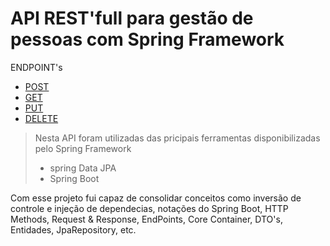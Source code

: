 # API REST'full para gestão de pessoas com Spring Framework

ENDPOINT's
- [POST](https://person-api-projecto.herokuapp.com/api/v1/Person)
- [GET](https://person-api-projecto.herokuapp.com/api/v1/Person/1)
- [PUT](https://person-api-projecto.herokuapp.com/api/v1/Person/1)
- [DELETE](https://person-api-projecto.herokuapp.com/api/v1/Person/1)
>Nesta API foram utilizadas das pricipais ferramentas disponibilizadas pelo Spring Framework
>- spring Data JPA
>- Spring Boot 

Com esse projeto fui capaz de consolidar 
conceitos como
inversão de controle e
injeção de dependecias,
notações do Spring Boot,
HTTP Methods, Request & Response,
EndPoints, Core Container,
DTO's,
Entidades, JpaRepository, etc.
